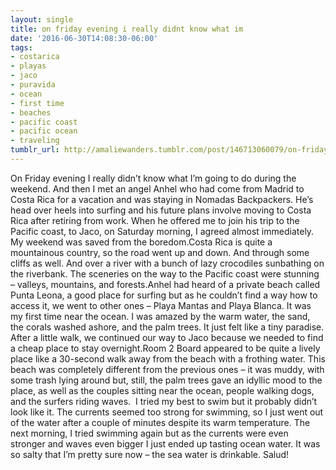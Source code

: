 ```yaml
---
layout: single
title: on friday evening i really didnt know what im
date: '2016-06-30T14:08:30-06:00'
tags:
- costarica
- playas
- jaco
- puravida
- ocean
- first time
- beaches
- pacific coast
- pacific ocean
- traveling
tumblr_url: http://amaliewanders.tumblr.com/post/146713060079/on-friday-evening-i-really-didnt-know-what-im
---
```

On Friday evening I really didn’t know what I’m going to do during the weekend. And then I met an angel Anhel who had come from Madrid to Costa Rica for a vacation and was staying in Nomadas Backpackers. He’s head over heels into surfing and his future plans involve moving to Costa Rica after retiring from work. When he offered me to join his trip to the Pacific coast, to Jaco, on Saturday morning, I agreed almost immediately. My weekend was saved from the boredom.Costa Rica is quite a mountainous country, so the road went up and down. And through some cliffs as well. And over a river with a bunch of lazy crocodiles sunbathing on the riverbank. The sceneries on the way to the Pacific coast were stunning – valleys, mountains, and forests.Anhel had heard of a private beach called Punta Leona, a good place for surfing but as he couldn’t find a way how to access it, we went to other ones – Playa Mantas and Playa Blanca. It was my first time near the ocean. I was amazed by the warm water, the sand, the corals washed ashore, and the palm trees. It just felt like a tiny paradise. After a little walk, we continued our way to Jaco because we needed to find a cheap place to stay overnight.Room 2 Board appeared to be quite a lively place like a 30-second walk away from the beach with a frothing water. This beach was completely different from the previous ones – it was muddy, with some trash lying around but, still, the palm trees gave an idyllic mood to the place, as well as the couples sitting near the ocean, people walking dogs, and the surfers riding waves.  I tried my best to swim but it probably didn’t look like it. The currents seemed too strong for swimming, so I just went out of the water after a couple of minutes despite its warm temperature. The next morning, I tried swimming again but as the currents were even stronger and waves even bigger I just ended up tasting ocean water. It was so salty that I’m pretty sure now – the sea water is drinkable. Salud!
